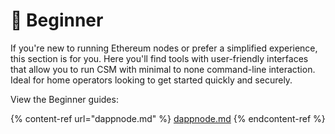 # 🔰 Beginner

If you're new to running Ethereum nodes or prefer a simplified experience, this section is for you. Here you'll find tools with user-friendly interfaces that allow you to run CSM with minimal to none command-line interaction. Ideal for home operators looking to get started quickly and securely.

View the Beginner guides:

{% content-ref url="dappnode.md" %}
[dappnode.md](dappnode.md)
{% endcontent-ref %}
